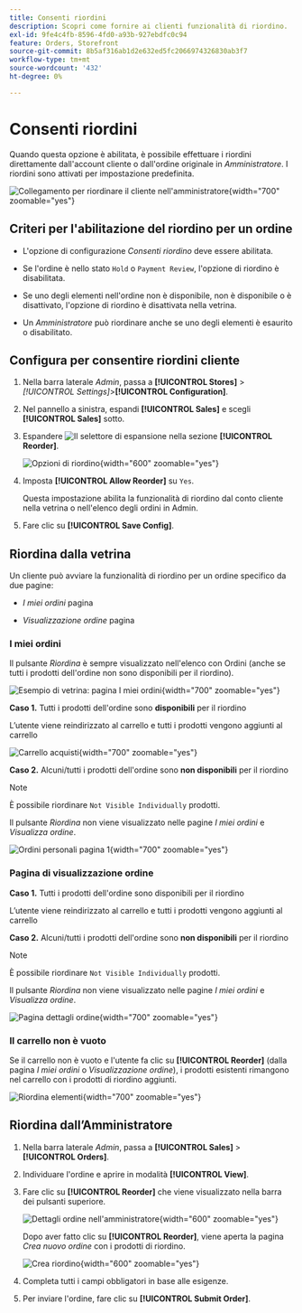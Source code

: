 ```yaml
---
title: Consenti riordini
description: Scopri come fornire ai clienti funzionalità di riordino.
exl-id: 9fe4c4fb-8596-4fd0-a93b-927ebdfc0c94
feature: Orders, Storefront
source-git-commit: 8b5af316ab1d2e632ed5fc2066974326830ab3f7
workflow-type: tm+mt
source-wordcount: '432'
ht-degree: 0%

---
```


# Consenti riordini

Quando questa opzione è abilitata, è possibile effettuare i riordini direttamente dall&#39;account cliente o dall&#39;ordine originale in _Amministratore_. I riordini sono attivati per impostazione predefinita.

![Collegamento per riordinare il cliente nell&#39;amministratore](./assets/customer-reorder.png){width="700" zoomable="yes"}

## Criteri per l&#39;abilitazione del riordino per un ordine

- L&#39;opzione di configurazione _Consenti riordino_ deve essere abilitata.

- Se l&#39;ordine è nello stato `Hold` o `Payment Review`, l&#39;opzione di riordino è disabilitata.

- Se uno degli elementi nell&#39;ordine non è disponibile, non è disponibile o è disattivato, l&#39;opzione di riordino è disattivata nella vetrina.

- Un _Amministratore_ può riordinare anche se uno degli elementi è esaurito o disabilitato.

## Configura per consentire riordini cliente

1. Nella barra laterale _Admin_, passa a **[!UICONTROL Stores]** > _[!UICONTROL Settings]_>**[!UICONTROL Configuration]**.

1. Nel pannello a sinistra, espandi **[!UICONTROL Sales]** e scegli **[!UICONTROL Sales]** sotto.

1. Espandere ![Il selettore di espansione](../assets/icon-display-expand.png) nella sezione **[!UICONTROL Reorder]**.

   ![Opzioni di riordino](../configuration-reference/sales/assets/sales-reorder.png){width="600" zoomable="yes"}

1. Imposta **[!UICONTROL Allow Reorder]** su `Yes`.

   Questa impostazione abilita la funzionalità di riordino dal conto cliente nella vetrina o nell&#39;elenco degli ordini in Admin.

1. Fare clic su **[!UICONTROL Save Config]**.

## Riordina dalla vetrina

Un cliente può avviare la funzionalità di riordino per un ordine specifico da due pagine:

- _I miei ordini_ pagina

- _Visualizzazione ordine_ pagina

### I miei ordini

Il pulsante _Riordina_ è sempre visualizzato nell&#39;elenco con Ordini (anche se tutti i prodotti dell&#39;ordine non sono disponibili per il riordino).

![Esempio di vetrina: pagina I miei ordini](./assets/my-order-page-view.png){width="700" zoomable="yes"}

**Caso 1.** Tutti i prodotti dell&#39;ordine sono **disponibili** per il riordino

L’utente viene reindirizzato al carrello e tutti i prodotti vengono aggiunti al carrello

![Carrello acquisti](./assets/shopping-cart-page.png){width="700" zoomable="yes"}

**Caso 2.** Alcuni/tutti i prodotti dell&#39;ordine sono **non disponibili** per il riordino

>[!NOTE]
>
>È possibile riordinare `Not Visible Individually` prodotti.

Il pulsante _Riordina_ non viene visualizzato nelle pagine _I miei ordini_ e _Visualizza ordine_.

![Ordini personali pagina 1](./assets/my-orders-view-page1.png){width="700" zoomable="yes"}

### Pagina di visualizzazione ordine

**Caso 1.** Tutti i prodotti dell&#39;ordine sono disponibili per il riordino

L’utente viene reindirizzato al carrello e tutti i prodotti vengono aggiunti al carrello

**Caso 2.** Alcuni/tutti i prodotti dell&#39;ordine sono **non disponibili** per il riordino

>[!NOTE]
>
>È possibile riordinare `Not Visible Individually` prodotti.

Il pulsante _Riordina_ non viene visualizzato nelle pagine _I miei ordini_ e _Visualizza ordine_.

![Pagina dettagli ordine](./assets/order-view-page.png){width="700" zoomable="yes"}

### Il carrello non è vuoto

Se il carrello non è vuoto e l&#39;utente fa clic su **[!UICONTROL Reorder]** (dalla pagina _I miei ordini_ o _Visualizzazione ordine_), i prodotti esistenti rimangono nel carrello con i prodotti di riordino aggiunti.

![Riordina elementi](./assets/shopping-cart-view1.png){width="700" zoomable="yes"}

## Riordina dall’Amministratore

1. Nella barra laterale _Admin_, passa a **[!UICONTROL Sales]** > **[!UICONTROL Orders]**.

1. Individuare l&#39;ordine e aprire in modalità **[!UICONTROL View]**.

1. Fare clic su **[!UICONTROL Reorder]** che viene visualizzato nella barra dei pulsanti superiore.

   ![Dettagli ordine nell&#39;amministratore](./assets/order-view-admin.png){width="600" zoomable="yes"}

   Dopo aver fatto clic su **[!UICONTROL Reorder]**, viene aperta la pagina _Crea nuovo ordine_ con i prodotti di riordino.

   ![Crea riordino](./assets/create-reorder-page.png){width="600" zoomable="yes"}

1. Completa tutti i campi obbligatori in base alle esigenze.

1. Per inviare l&#39;ordine, fare clic su **[!UICONTROL Submit Order]**.
